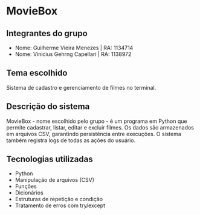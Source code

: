# MovieBox

## Integrantes do grupo
- Nome: Guilherme Vieira Menezes | RA: 1134714
- Nome: Vinicius Gehrng Capellari | RA: 1138972

## Tema escolhido
Sistema de cadastro e gerenciamento de filmes no terminal.

## Descrição do sistema
MovieBox - nome escolhido pelo grupo - é um programa em Python que permite cadastrar, listar, editar e excluir filmes. Os dados são armazenados em arquivos CSV, garantindo persistência entre execuções. O sistema também registra logs de todas as ações do usuário.

## Tecnologias utilizadas
- Python
- Manipulação de arquivos (CSV)
- Funções
- Dicionários
- Estruturas de repetição e condição
- Tratamento de erros com try/except
